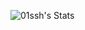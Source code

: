 ![01ssh's Stats](https://github-readme-stats.vercel.app/api?username=01ssh&theme=dark&show_icons=true&hide_border=true&count_private=true)
